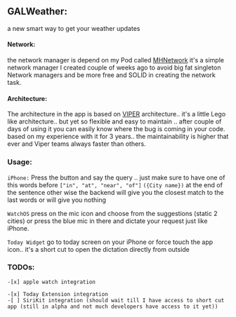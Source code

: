 ## GALWeather:

a new smart way to get your weather updates

#### Network:
the network manager is depend on my Pod called [MHNetwork](http://github.com/emadhegab/MHNetwork) it's a simple network manager I created couple of weeks ago to avoid big fat singleton Network managers and be more free and SOLID in creating the network task.

#### Architecture:
   The architecture in the app is based on [VIPER](https://www.objc.io/issues/13-architecture/viper/) architecture.. it's a little Lego like architecture.. but yet so flexible and easy to maintain .. after couple of days of using it you can easily know where the bug is coming in your code. based on my experience with it for 3 years.. the maintainability is higher that ever and Viper teams always faster than others.

### Usage:
  `iPhone:` Press the button and say the query .. just make sure to have one of this words before `["in", "at", "near", "of"]` `({City name})` at the end of the sentence other wise the backend will give you the closest match to the last words or will give you nothing

  `WatchOS` press on the mic icon and choose from the suggestions (static 2 cities) or press the blue mic in there and dictate your request just like iPhone.

  `Today Widget` go to today screen on your iPhone or force touch the app icon.. it's a short cut to open the dictation directly from outside 





  ### TODOs:
    -[x] apple watch integration

    -[x] Today Extension integration
    -[ ] SiriKit integration (should wait till I have access to short cut app (still in alpha and not much developers have access to it yet))
